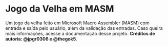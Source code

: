 # Jogo da Velha em MASM
Um jogo da velha feito em Microsoft Macro Assembler (MASM) com entrada e saída pelo usuário, além da validação das entradas.
Caso queira mais informações, acesse a documentação desse projeto.
__Créditos de autoria: @jpgr0306 e @thegok5__.
